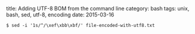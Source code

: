 title: Adding UTF-8 BOM from the command line
category: bash
tags: unix, bash, sed, utf-8, encoding
date: 2015-03-16

```
$ sed -i '1s/^/\xef\xbb\xbf/' file-encoded-with-utf8.txt
```

